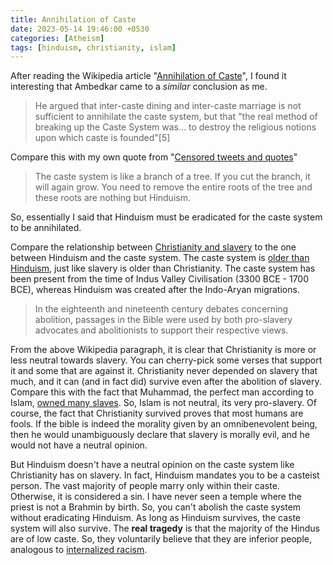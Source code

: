 ```yaml
---
title: Annihilation of Caste
date: 2023-05-14 19:46:00 +0530
categories: [Atheism]
tags: [hinduism, christianity, islam]
---
```

After reading the Wikipedia article "<a href="https://en.wikipedia.org/wiki/Annihilation_of_Caste" target="_blank">Annihilation of Caste</a>", I found it interesting that Ambedkar came to a *similar* conclusion as me.

> He argued that inter-caste dining and inter-caste marriage is not sufficient to annihilate the caste system, but that "the real method of breaking up the Caste System was... to destroy the religious notions upon which caste is founded"[5]

Compare this with my own quote from "<a href="https://sage.hinduismdebunked.com/posts/censored-tweets-and-quotes/" target="_blank">Censored tweets and quotes</a>"

> The caste system is like a branch of a tree. If you cut the branch, it will again grow. You need to remove the entire roots of the tree and these roots are nothing but Hinduism.

So, essentially I said that Hinduism must be eradicated for the caste system to be annihilated.

Compare the relationship between <a href="https://en.wikipedia.org/wiki/Christian_views_on_slavery" target="_blank">Christianity and slavery</a> to the one between Hinduism and the caste system. The caste system is <a href="https://en.wikipedia.org/wiki/Caste_system_in_India#History" target="_blank">older than Hinduism</a>, just like slavery is older than Christianity. The caste system has been present from the time of Indus Valley Civilisation (3300 BCE - 1700 BCE), whereas Hinduism was created after the Indo-Aryan migrations.

> In the eighteenth and nineteenth century debates concerning abolition, passages in the Bible were used by both pro-slavery advocates and abolitionists to support their respective views. 

From the above Wikipedia paragraph, it is clear that Christianity is more or less neutral towards slavery. You can cherry-pick some verses that support it and some that are against it. Christianity never depended on slavery that much, and it can (and in fact did) survive even after the abolition of slavery. Compare this with the fact that Muhammad, the perfect man according to Islam, <a href="https://wikiislam.net/wiki/Qur%27an,_Hadith_and_Scholars:Slavery#Slaves_Owned_by_Muhammad" target="_blank">owned many slaves</a>. So, Islam is not neutral, its very pro-slavery. Of course, the fact that Christianity survived proves that most humans are fools. If the bible is indeed the morality given by an omnibenevolent being, then he would unambiguously declare that slavery is morally evil, and he would not have a neutral opinion.

But Hinduism doesn't have a neutral opinion on the caste system like Christianity has on slavery. In fact, Hinduism mandates you to be a casteist person. The vast majority of people marry only within their caste. Otherwise, it is considered a sin. I have never seen a temple where the priest is not a Brahmin by birth. So, you can't abolish the caste system without eradicating Hinduism. As long as Hinduism survives, the caste system will also survive. The **real tragedy** is that the majority of the Hindus are of low caste. So, they voluntarily believe that they are inferior people, analogous to <a href="https://en.wikipedia.org/wiki/Internalized_racism" target="_blank">internalized racism</a>.